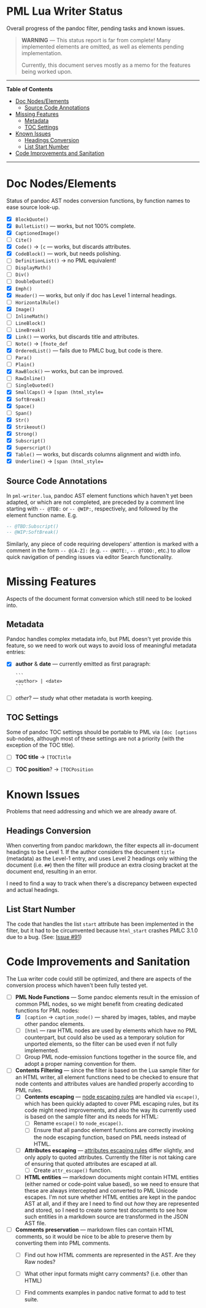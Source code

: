 # PML Lua Writer Status

Overall progress of the pandoc filter, pending tasks and known issues.

> **WARNING** — This status report is far from complete!
> Many implemented elements are omitted, as well as elements pending implementation.
>
> Currently, this document serves mostly as a memo for the features being worked upon.


-----

**Table of Contents**

<!-- MarkdownTOC autolink="true" bracket="round" autoanchor="false" lowercase="only_ascii" uri_encoding="true" levels="1,2,3" -->

- [Doc Nodes/Elements](#doc-nodeselements)
    - [Source Code Annotations](#source-code-annotations)
- [Missing Features](#missing-features)
    - [Metadata](#metadata)
    - [TOC Settings](#toc-settings)
- [Known Issues](#known-issues)
    - [Headings Conversion](#headings-conversion)
    - [List Start Number](#list-start-number)
- [Code Improvements and Sanitation](#code-improvements-and-sanitation)

<!-- /MarkdownTOC -->

-----

# Doc Nodes/Elements

Status of pandoc AST nodes conversion functions, by function names to ease source look-up.

- [x] `BlockQuote()`
- [x] `BulletList()` — works, but not 100% complete.
- [x] `CaptionedImage()`
- [ ] `Cite()`
- [x] `Code()` &rarr; `[c` — works, but discards attributes.
- [x] `CodeBlock()` — work, but needs polishing.
- [ ] `DefinitionList()` &rarr; no PML equivalent!
- [ ] `DisplayMath()`
- [ ] `Div()`
- [ ] `DoubleQuoted()`
- [x] `Emph()`
- [x] `Header()` — works, but only if doc has Level 1 internal headings.
- [ ] `HorizontalRule()`
- [x] `Image()`
- [ ] `InlineMath()`
- [ ] `LineBlock()`
- [ ] `LineBreak()`
- [x] `Link()` — works, but discards title and attributes.
- [ ] `Note()` &rarr; `[fnote_def`
- [x] `OrderedList()` — fails due to PMLC bug, but code is there.
- [ ] `Para()`
- [ ] `Plain()`
- [x] `RawBlock()` — works, but can be improved.
- [ ] `RawInline()`
- [ ] `SingleQuoted()`
- [x] `SmallCaps()` &rarr; `[span (html_style=`
- [x] `SoftBreak()`
- [x] `Space()`
- [ ] `Span()`
- [x] `Str()`
- [x] `Strikeout()`
- [x] `Strong()`
- [x] `Subscript()`
- [x] `Superscript()`
- [x] `Table()` — works, but discards columns alignment and width info.
- [x] `Underline()` &rarr; `[span (html_style=`

## Source Code Annotations

In `pml-writer.lua`, pandoc AST element functions which haven't yet been adapted, or which are not completed, are preceded by a comment line starting with `-- @TDB:` or `-- @WIP:`, respectively, and followed by the element function name. E.g.

```lua
-- @TBD:Subscript()
-- @WIP:SoftBreak()
```

Similarly, any piece of code requiring developers' attention is marked with a comment in the form `-- @[A-Z]:` (e.g. `-- @NOTE:`, `-- @TODO:`, etc.) to allow quick navigation of pending issues via editor Search functionality.


# Missing Features

Aspects of the document format conversion which still need to be looked into.

## Metadata

Pandoc handles complex metadata info, but PML doesn't yet provide this feature, so we need to work out ways to avoid loss of meaningful metadata entries:

- [x] **author** & **date** — currently emitted as first paragraph:

      ```
      <author> | <date>
      ```

- [ ] _other_? — study what other metadata is worth keeping.

## TOC Settings

Some of pandoc TOC settings should be portable to PML via `[doc [options` sub-nodes, although most of these settings are not a priority (with the exception of the TOC title).

- [ ] **TOC title** &rarr; `[TOCTitle`
- [ ] **TOC position**? &rarr; `[TOCPosition `


# Known Issues

Problems that need addressing and which we are already aware of.

## Headings Conversion

When converting from pandoc markdown, the filter expects all in-document headings to be Level 1. If the author considers the document `title` (metadata) as the Level-1 entry, and uses Level 2 headings only withing the document (i.e. `##`) then the filter will produce an extra closing bracket at the document end, resulting in an error.

I need to find a way to track when there's a discrepancy between expected and actual headings.

## List Start Number

The code that handles the list `start` attribute has been implemented in the filter, but it had to be circumvented because `html_start` crashes PMLC 3.1.0 due to a bug. (See: [Issue #91](https://github.com/pml-lang/pml-companion/issues/91))


# Code Improvements and Sanitation

The Lua writer code could still be optimized, and there are aspects of the conversion process which haven't been fully tested yet.

- [ ] **PML Node Functions** — Some pandoc elements result in the emission of common PML nodes, so we might benefit from creating dedicated functions for PML nodes:
    + [x] `[caption` &rarr; `caption_node()` — shared by images, tables, and maybe other pandoc elements.
    + [ ] `[html` — raw HTML nodes are used by elements which have no PML counterpart, but could also be used as a temporary solution for unported elements, so the filter can be used even if not fully implemented.
    + [ ] Group PML node-emission functions together in the source file, and adopt a proper naming convention for them.
- [ ] **Contents Filtering** — since the filter is based on the Lua sample filter for an HTML writer, all element functions need to be checked to ensure that node contents and attributes values are handled properly according to PML rules.
    + [ ] **Contents escaping** — [node escaping rules] are handled via `escape()`, which has been quickly adapted to cover PML escaping rules, but its code might need improvements, and also the way its currently used is based on the sample filter and its needs for HTML:
        * [ ] Rename `escape()` to `node_escape()`.
        * [ ] Ensure that all pandoc element functions are correctly invoking the node escaping function, based on PML needs instead of HTML.
    + [ ] **Attributes escaping** — [attributes escaping rules] differ slightly, and only apply to quoted attributes. Currently the filter is not taking care of ensuring that quoted attributes are escaped at all.
        * [ ] Create `attr_escape()` function.
    + [ ] **HTML entities** — markdown documents might contain HTML entities (either named or code-point value based), so we need to ensure that these are always intercepted and converted to PML Unicode escapes. I'm not sure whether HTML entities are kept in the pandoc AST at all, and if they are I need to find out _how_ they are represented and stored, so I need to create some test documents to see how such entities in a markdown source are transformed in the JSON AST file.
- [ ] **Comments preservation** — markdown files can contain HTML comments, so it would be nice to be able to preserve them by converting them into PML comments.
    + [ ] Find out how HTML comments are represented in the AST. Are they Raw nodes?
    + [ ] What other input formats might carry comments? (i.e. other than HTML)
    + [ ] Find comments examples in pandoc native format to add to test suite.


<!-----------------------------------------------------------------------------
                               REFERENCE LINKS
------------------------------------------------------------------------------>

[attributes escaping rules]: https://www.pml-lang.dev/docs/user_manual/index.html#attribute_escape_characters "PML User Manual » Escape Characters » Attributes"

[node escaping rules]: https://www.pml-lang.dev/docs/user_manual/index.html#node_escape_characters "PML User Manual » Escape Characters » Nodes"

<!-- EOF -->
